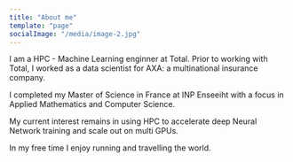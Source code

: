```yaml
---
title: "About me"
template: "page"
socialImage: "/media/image-2.jpg"
---
```


I am a HPC - Machine Learning enginner at Total. Prior to working with Total, I worked as a data scientist for AXA: a multinational insurance company.

I completed my Master of Science in France at INP Enseeiht with a focus in Applied Mathematics and Computer Science.

My current interest remains in using HPC to accelerate deep Neural Network training and scale out on multi GPUs.

In my free time I enjoy running and travelling the world. 